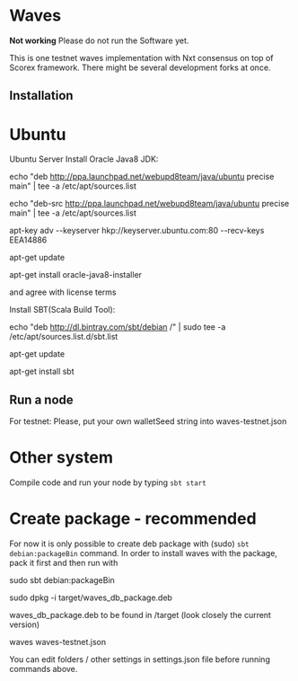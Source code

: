 # Waves

**Not working** Please do not run the Software yet.

This is one testnet waves implementation with Nxt consensus on top of Scorex framework.
There might be several development forks at once.

## Installation
# Ubuntu

Ubuntu Server
Install Oracle Java8 JDK:

echo "deb http://ppa.launchpad.net/webupd8team/java/ubuntu precise main" | tee -a /etc/apt/sources.list

echo "deb-src http://ppa.launchpad.net/webupd8team/java/ubuntu precise main" | tee -a /etc/apt/sources.list

apt-key adv --keyserver hkp://keyserver.ubuntu.com:80 --recv-keys EEA14886

apt-get update

apt-get install oracle-java8-installer

and agree with license terms

Install SBT(Scala Build Tool):

echo "deb http://dl.bintray.com/sbt/debian /" | sudo tee -a /etc/apt/sources.list.d/sbt.list 

apt-get update 

apt-get install sbt 


## Run a node

For testnet:
Please, put your own walletSeed string into waves-testnet.json

# Other system

Compile code and run your node by typing `sbt start` 

# Create package - recommended

For now it is only possible to create deb package with (sudo) `sbt debian:packageBin` command. 
In order to install waves with the package, pack it first and then run with

sudo sbt debian:packageBin

sudo dpkg -i target/waves_db_package.deb

waves_db_package.deb to be found in /target (look closely the current version)

waves waves-testnet.json


You can edit folders / other settings in settings.json file before running commands above.


